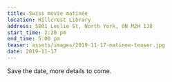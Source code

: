 ```yaml
---
title: Swiss movie matinée
location: Hillcrest Library
address: 5801 Leslie St, North York, ON M2H 1J8
start_time: 2:30 pm
end_time: 5:00 pm
teaser: assets/images/2019-11-17-matinee-teaser.jpg
date: 2019-11-17
---
```


Save the date, more details to come.
